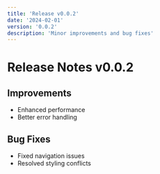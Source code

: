 ```yaml
---
title: 'Release v0.0.2'
date: '2024-02-01'
version: '0.0.2'
description: 'Minor improvements and bug fixes'
---
```


# Release Notes v0.0.2

## Improvements

- Enhanced performance
- Better error handling

## Bug Fixes

- Fixed navigation issues
- Resolved styling conflicts
